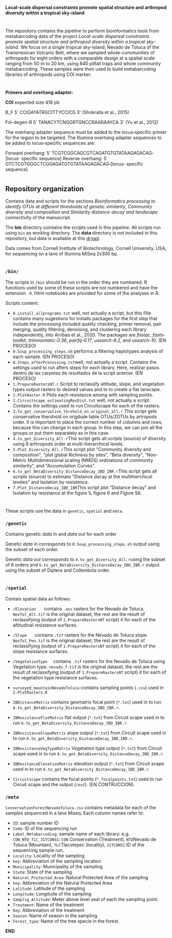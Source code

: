 **Local-scale dispersal constraints promote spatial structure and arthropod diversity within a tropical sky-island**
#
The repository contains the pipeline to perform bioinformatics tools from metabarcoding data of the project *Local-scale dispersal constraints promote spatial structure and arthropod diversity within a tropical sky-island*. We focus on a single tropical sky-island, Nevado de Toluca of the Transmexican Volcanic Belt, where we sampled whole-communities of arthropods for eight orders with a comparable design at a spatial scale ranging from 50 m to 20 km, using 840 pitfall traps and whole community metabarcoding. These samples were then used to build metabarcoding libraries of arthropods using COI marker. 
#
**Primers and overhang adapter:**

**COI** expected size 418 pb

B_F 5' CCIGAYATRGCITTYCCICG 3' (Shokralla et al., 2015)

Fol-degen-R 5’ TANACYTCNGGRTGNCCRAARAAYCA 3' (Yu et al., 2012)

The overhang adapter sequence must be added to the locus‐specific primer
for the region to be targeted. The Illumina overhang adapter sequences to be
added to locus‐specific sequences are:

Forward overhang: 5’ TCGTCGGCAGCGTCAGATGTGTATAAGAGACAG‐[locus‐
specific sequence]
Reverse overhang: 5’ GTCTCGTGGGCTCGGAGATGTGTATAAGAGACAG‐[locus‐
specific sequence]
#

## Repository organization
Contains data and scripts for the sections *Bioinformatics processing to identify OTUs at different thresholds of genetic similarity*, *Community diversity and composition* and *Similarity distance-decay and landscape connectivity* of the manuscript.

The **bin** directory cointains the scripts used in this pipeline. All scripts run using `bin` as working directory. The **data** directory is not included in this repository, but data is available at this [dryad](https://XXXXXXX).

Data comes from Cornell Institute of Biotechnology, Cornell University, USA, for sequencing on a lane of Illumina MiSeq 2x300 bp.
#

### `/bin/`

The scripts in `/bin` should be run in the order they are numbered. R functions used by some of these scripts are not numbered and have the extension `.R`. Html notebooks are provided for some of the analyses in R.

Scripts content:

* `0.install_allprograms.txt` well, not actually a script, but this fille contains many sugestions for installs packages for the first step that include the processing included quality checking, primer removal, pair merging, quality filtering, denoising, and clustering each library independently, into Arribas et al., 2020. The packages are *fastqc*, *fastx-toolkit*, *trimmomatic-0.36*, *pairfq-0.17*, *usearch-9.2*, and *usearch-10*. (EN PROCESO)
* `0.Soup_processing_steps.sh` performs a filtering haplotypes analysis of each sample. (EN PROCESO)
* `0.Steps_afterProcessing.txt`well, not actually a script. Contains the settings used to run afters steps for each library.  Here, realizar pasos dentro de las carpetas de resultados de la script anterior.  (EN PROCESO)
* `1.PrepareRastersNT.r` Script to reclassify altitude, slope, and vegetation types output rasters to desired values and to to create a flat lanscape.
* `2.PlotRaster.R` Plots each resistance among with sampling points.
* `2.Circuitscape_estimatingResDist.txt` well, not actually a script. Contains the settings used to run Circuitscape for each of the rasters.
* `3.to_get_conservative_threhold_on_original_all.r` This script gets conservative thershold on origibale table OTUs/ZOTUs by artropods order. It is important to place the correct number of columns and rows, because this can change in each group. In this step, we can join all the groups or put them separately as in this case.
* `4.to_get_Diversity_All.r`This script gets all scripts (source) of diversity using 8 arthropods order at multi-hierarchical levels.
* `5.Plot_Diversity_All.r`This script plot "Community diversity and composition", "plot global Richness by sites", "Beta diversity", "Non-Metric Multidimensional scaling (NMDS) ordinations of community similarity", and "Accumulation Curves".
* `6.to_get_BetaDiversity_DistanceDecay_IBD_IBR.r`This script gets all scripts (source) to estimate "Distance decay at the multihierchical leveles" and Isolation by resistence.
* `7.Plot_DistanceDecay_IBD_IBR`This script plot "Distance decay" and Isolation by resistance at the figure 5, figure 6 and Figure S6.
#

These scripts use the data in `genetic`, `spatial` and `meta`.

### `/genetic`

Contains genetic *data in* and *data out* for each order

Genetic *data in* corresponds to `0.Soup_processing_steps.sh` output using the subset of each order. 

Genetic *data out* corresponds to `4.to_get_Diversity_All.r`using the subset of 8 orders and `6.to_get_BetaDiversity_DistanceDecay_IBD_IBR.r` output using the subset of Diptera and Collembola order. 
#

### `/spatial`

Contais spatial data as follows:

* `/Elevation	` contains `.asc` rasters for the Nevado de Toluca. `NevTol_Alt.tif` is the original dataset, the rest are the result of reclassifying (output of `1.PrepareRastersNT` script) it for each of the altitudinal resistance surfaces. 

* `/Slope	` contains `.tif` rasters for the Nevado de Toluca slope. `NevTol_Pen.tif` is the original dataset, the rest are the result of reclassifying (output of `1.PrepareRastersNT` script) it for each of the slope resistance surfaces. 

* `/VegetationType	` contains `.tif` rasters for the Nevado de Toluca using Vegetation type. `nevado_f.tif` is the original dataset, the rest are the result of reclassifying (output of `1.PrepareRastersNT` script) it for each of the vegetation type resistance surfaces. 

* `surveyed_mountainNevadoToluca` contains sampling points (`.csv`) used in `2.PlotRasters.R`

* `IBDistanceMatrix` contains geomatrix focal point (`*.txt`) used in to run `6.to_get_BetaDiversity_DistanceDecay_IBD_IBR.r`.

* `IBResistanceFlatMatrix` flat output (`*.txt`) from Circuit scape used in to run `6.to_get_BetaDiversity_DistanceDecay_IBD_IBR.r`.

* `IBResistanceSlopeMatrix` slope output (`*.txt`) from Circuit scape used in to run `6.to_get_BetaDiversity_DistanceDecay_IBD_IBR.r`.

* `IBResistanceVegTypeMatrix` Vegetation type output (`*.txt`) from Circuit scape used in to run `6.to_get_BetaDiversity_DistanceDecay_IBD_IBR.r`.

* `IBResitanceElevationMatrix` elevation output (`*.txt`) from Circuit scape used in to run `6.to_get_BetaDiversity_DistanceDecay_IBD_IBR.r`.

* `Circuitscape` contains the focal points (`*_focalpoints.txt`) used to run Circuit scape and the output (`/out`). (EN CONTRUCCION).

### `/meta`
`ConservationForestNevadoToluca.csv` contains metadata for each of the samples sequenced in a lane Miseq. Each column names refer to:

* `ID`: sample number ID 
* `Code`: ID of the sequencing run 
 * `Label_Metabarcoding`: sample name of each library: e.g. `CON_NTO_TLC_31TCONS1`: `CON` Conservation (Treatment), `NTO`Nevado de Toluca (Mountain), `TLC`Tlacotepec (locality), `31TCONS1` ID of the sequencing sample run.    
 * `Locality`: Locality of the sampling 
* `key`: Abbreviation of the sampling location
* `Municipality`: Municipality of the sampling
* `State`: State of the sampling
* `Natural_Protected_Area`: Natural Protected Area of the sampling
* `key`: Abbreviation of the Natural Protected Area
* `Latitude`: Latitude of the sampling 
* `Longitude`: Longitude of the sampling 
* `Samplig_Altitude`: Meter above level seal of each the sampling point.
* `Treatment`: Name of the treatment 
* `Key`: Abbreviation of the treatment
* `Season`: Name of season in the sampling
* `Forest_type`: Name of the tree specie in the forest.

**END**